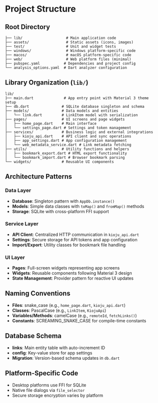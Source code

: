 # Project Structure

## Root Directory

```
├── lib/                    # Main application code
├── assets/                 # Static assets (icons, images)
├── test/                   # Unit and widget tests
├── windows/                # Windows platform-specific code
├── macos/                  # macOS platform-specific code
├── web/                    # Web platform files (minimal)
├── pubspec.yaml           # Dependencies and project config
└── analysis_options.yaml  # Dart analyzer configuration
```

## Library Organization (`lib/`)

```
lib/
├── main.dart              # App entry point with Material 3 theme setup
├── db.dart               # SQLite database singleton and schema
├── models/               # Data models and entities
│   └── link.dart         # LinkItem model with serialization
├── pages/                # UI screens and page widgets
│   ├── home_page.dart    # Main interface
│   └── settings_page.dart # Settings and token management
├── services/             # Business logic and external integrations
│   ├── kioju_api.dart    # API client and sync operations
│   ├── app_settings.dart # App configuration management
│   └── web_metadata_service.dart # Link metadata fetching
├── utils/                # Utility functions and helpers
│   ├── bookmark_export.dart # HTML export functionality
│   └── bookmark_import.dart # Browser bookmark parsing
└── widgets/              # Reusable UI components
```

## Architecture Patterns

### Data Layer

- **Database**: Singleton pattern with `AppDb.instance()`
- **Models**: Simple data classes with `toMap()` and `fromMap()` methods
- **Storage**: SQLite with cross-platform FFI support

### Service Layer

- **API Client**: Centralized HTTP communication in `kioju_api.dart`
- **Settings**: Secure storage for API tokens and app configuration
- **Import/Export**: Utility classes for bookmark file handling

### UI Layer

- **Pages**: Full-screen widgets representing app screens
- **Widgets**: Reusable components following Material 3 design
- **State Management**: Provider pattern for reactive UI updates

## Naming Conventions

- **Files**: snake_case (e.g., `home_page.dart`, `kioju_api.dart`)
- **Classes**: PascalCase (e.g., `LinkItem`, `KiojuApi`)
- **Variables/Methods**: camelCase (e.g., `remoteId`, `fetchLinks()`)
- **Constants**: SCREAMING_SNAKE_CASE for compile-time constants

## Database Schema

- **links**: Main entity table with auto-increment ID
- **config**: Key-value store for app settings
- **Migration**: Version-based schema updates in `db.dart`

## Platform-Specific Code

- Desktop platforms use FFI for SQLite
- Native file dialogs via `file_selector`
- Secure storage encryption varies by platform
